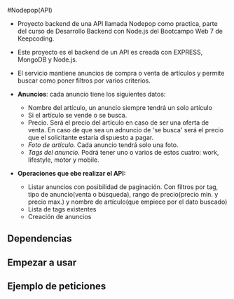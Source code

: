 #Nodepop(API)

- Proyecto backend de una API llamada Nodepop como practica, parte del curso de Desarrollo Backend con Node.js del Bootcampo Web 7 de Keepcoding.

- Este proyecto es el backend de un API es creada con EXPRESS, MongoDB y Node.js.

- El servicio mantiene anuncios de compra o venta de artículos y permite buscar como poner filtros por varios criterios.

- **Anuncios**: cada anuncio tiene los siguientes datos:
    - Nombre del artículo, un anuncio siempre tendrá un solo artículo
    - Si el artículo se vende o se busca.
    - Precio. Será el precio del artículo en caso de ser una oferta de venta. En caso de que sea un adnuncio de 'se busca' será el precio que el solicitante estaría dispuesto a pagar.
    - *Foto de artículo.* Cada anuncio tendrá solo una foto.
    - *Tags del anuncio.* Podrá tener uno o varios de estos cuatro: work, lifestyle, motor y mobile.

- **Operaciones que ebe realizar el API:**
    - Listar anuncios con posibilidad de paginación. Con filtros por tag, tipo de anuncio(venta o búsqueda), rango de precio(precio min. y precio max.) y nombre de artículo(que empiece por el dato buscado)
    - Lista de tags existentes
    - Creación de anuncios

## Dependencias

## Empezar a usar

## Ejemplo de peticiones
